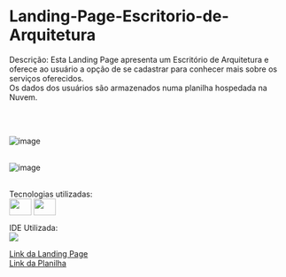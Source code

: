 # Landing-Page-Escritorio-de-Arquitetura

<p></p> Descrição: Esta Landing Page apresenta um Escritório de Arquitetura e oferece ao usuário a opção de se cadastrar para conhecer mais sobre os serviços oferecidos.<br>
Os dados dos usuários são armazenados numa planilha hospedada na Nuvem. </p><br><br>

![image](https://github.com/matheus-psd/Landing-Page-Escritorio-de-Arquitetura/assets/169220207/0eff2a57-26d6-4d1f-8e7e-5dca09111fc9) <br><br>

![image](https://github.com/matheus-psd/Landing-Page-Escritorio-de-Arquitetura/assets/169220207/aa182994-76ae-4ebc-80da-ee683c451526) <br><br>

Tecnologias utilizadas: <br>
<img align="center" height="30" width="40" src="https://camo.githubusercontent.com/f2ce4039c99cf35adde738583ab0fbcd60eaafccf1e949884bda91d0b5c819ce/68747470733a2f2f63646e2e6a7364656c6976722e6e65742f67682f64657669636f6e732f64657669636f6e2f69636f6e732f68746d6c352f68746d6c352d6f726967696e616c2e737667" data-canonical-src="https://cdn.jsdelivr.net/gh/devicons/devicon/icons/html5/html5-original.svg" style="max-width: 100%;"> <img align="center" height="30" width="40" src="https://camo.githubusercontent.com/0da944f181647261c840e34b20ed7e3ca44ddc150869c6ea550cf98d06c81a37/68747470733a2f2f63646e2e6a7364656c6976722e6e65742f67682f64657669636f6e732f64657669636f6e2f69636f6e732f637373332f637373332d6f726967696e616c2e737667" data-canonical-src="https://cdn.jsdelivr.net/gh/devicons/devicon/icons/css3/css3-original.svg" style="max-width: 100%;">

IDE Utilizada:<br>
<img src="https://camo.githubusercontent.com/513e03fc97acb466e27d445394532ade8d90363a266a4e8ff9526e2c49db0f67/68747470733a2f2f696d672e736869656c64732e696f2f62616467652f56697375616c5f53747564696f5f436f64652d3030373844343f7374796c653d666f722d7468652d6261646765266c6f676f3d76697375616c25323073747564696f253230636f6465266c6f676f436f6c6f723d7768697465" data-canonical-src="https://img.shields.io/badge/Visual_Studio_Code-0078D4?style=for-the-badge&amp;logo=visual%20studio%20code&amp;logoColor=white" style="max-width: 100%;">


<a target="_blank" href= "https://escola-dnc-desafio1-matheus-pereira.netlify.app/"> Link da Landing Page </a> <br>
<a target="_blank" href="https://docs.google.com/spreadsheets/d/176yEXqtML2wgHhwgnvqfo6uaX7Rf6JY9ACTAp57zgwE/edit#gid=0"> Link da Planilha </a>
